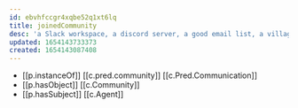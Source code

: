 ```yaml
---
id: ebvhfccgr4xqbe52q1xt6lq
title: joinedCommunity
desc: 'a Slack workspace, a discord server, a good email list, a village of Mongols'
updated: 1654143733373
created: 1654143087408
---
```


- [[p.instanceOf]] [[c.pred.community]] [[c.Pred.Communication]]
- [[p.hasObject]] [[c.Community]]
- [[p.hasSubject]] [[c.Agent]]
